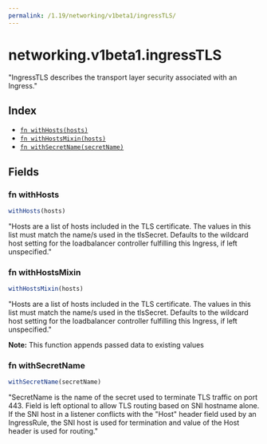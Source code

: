 ```yaml
---
permalink: /1.19/networking/v1beta1/ingressTLS/
---
```


# networking.v1beta1.ingressTLS

"IngressTLS describes the transport layer security associated with an Ingress."

## Index

* [`fn withHosts(hosts)`](#fn-withhosts)
* [`fn withHostsMixin(hosts)`](#fn-withhostsmixin)
* [`fn withSecretName(secretName)`](#fn-withsecretname)

## Fields

### fn withHosts

```ts
withHosts(hosts)
```

"Hosts are a list of hosts included in the TLS certificate. The values in this list must match the name/s used in the tlsSecret. Defaults to the wildcard host setting for the loadbalancer controller fulfilling this Ingress, if left unspecified."

### fn withHostsMixin

```ts
withHostsMixin(hosts)
```

"Hosts are a list of hosts included in the TLS certificate. The values in this list must match the name/s used in the tlsSecret. Defaults to the wildcard host setting for the loadbalancer controller fulfilling this Ingress, if left unspecified."

**Note:** This function appends passed data to existing values

### fn withSecretName

```ts
withSecretName(secretName)
```

"SecretName is the name of the secret used to terminate TLS traffic on port 443. Field is left optional to allow TLS routing based on SNI hostname alone. If the SNI host in a listener conflicts with the \"Host\" header field used by an IngressRule, the SNI host is used for termination and value of the Host header is used for routing."